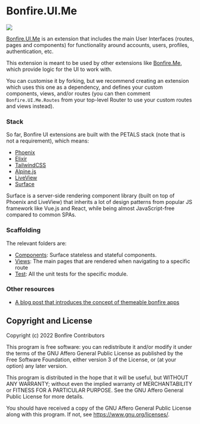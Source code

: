 # Bonfire.UI.Me
![](https://i.imgur.com/XoQvDCW.png)

[Bonfire.UI.Me](http://bonfirenetworks.org/extensions/ui_social.html) is an extension that includes the main User Interfaces (routes, pages and components) for functionality around accounts, users, profiles, authentication, etc.

This extension is meant to be used by other extensions like [Bonfire.Me](https://github.com/bonfire-networks/bonfire_me), which provide logic for the UI to work with.

You can customise it by forking, but we recommend creating an extension which uses this one as a dependency, and defines your custom components, views, and/or routes (you can then comment `Bonfire.UI.Me.Routes` from your top-level Router to use your custom routes and views instead). 

### Stack

So far, Bonfire UI extensions are built with the PETALS stack (note that is not a requirement), which means:

- [Phoenix](https://www.phoenixframework.org/)
- [Elixir](https://elixir-lang.org/)
- [TailwindCSS](https://tailwindcss.com/)
- [Alpine.js](https://alpinejs.dev/)
- [LiveView](https://github.com/phoenixframework/phoenix_live_view#readme)
- [Surface](https://surface-ui.org/)

Surface is a server-side rendering component library (built on top of Phoenix and LiveView) that inherits a lot of design patterns from popular JS framework like Vue.js and React, while being almost JavaScript-free compared to common SPAs.  

### Scaffolding
The relevant folders are:
- [Components](https://github.com/bonfire-networks/bonfire_ui_me/tree/main/lib/components): Surface stateless and stateful components.
- [Views](https://github.com/bonfire-networks/bonfire_ui_me/tree/main/lib/views): The main pages that are rendered when navigating to a specific route
- [Test](https://github.com/bonfire-networks/bonfire_ui_me/tree/main/test): All the unit tests for the specific module.

### Other resources
- [A blog post that introduces the concept of themeable bonfire apps](https://bonfirenetworks.org/posts/let_thousand_bonfires_bloom/)


## Copyright and License

Copyright (c) 2022 Bonfire Contributors

This program is free software: you can redistribute it and/or modify
it under the terms of the GNU Affero General Public License as
published by the Free Software Foundation, either version 3 of the
License, or (at your option) any later version.

This program is distributed in the hope that it will be useful, but
WITHOUT ANY WARRANTY; without even the implied warranty of
MERCHANTABILITY or FITNESS FOR A PARTICULAR PURPOSE.  See the GNU
Affero General Public License for more details.

You should have received a copy of the GNU Affero General Public
License along with this program.  If not, see <https://www.gnu.org/licenses/>.

